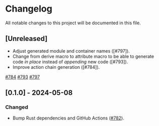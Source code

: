 # Changelog

All notable changes to this project will be documented in this file.

## [Unreleased]

- Adjust generated module and container names ([#797]).
- Change from derive macro to attribute macro to be able to generate code
  _in place_ instead of _appending_ new code ([#793]).
- Improve action chain generation ([#784]).

[#784](https://github.com/stackabletech/operator-rs/pull/784)
[#793](https://github.com/stackabletech/operator-rs/pull/793)
[#797](https://github.com/stackabletech/operator-rs/pull/797)

## [0.1.0] - 2024-05-08

### Changed

- Bump Rust dependencies and GitHub Actions ([#782]).

[#782]: https://github.com/stackabletech/operator-rs/pull/782
